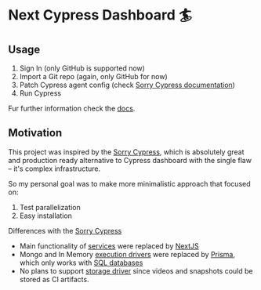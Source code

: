 # Next Cypress Dashboard 🏄

## Usage

1. Sign In (only GitHub is supported now)
2. Import a Git repo (again, only GitHub for now)
3. Patch Cypress agent config (check [Sorry Cypress documentation](https://sorry-cypress.dev/quickstart#reconfigure-cypress-agent))
4. Run Cypress

Fur further information check the [docs](/docs).

## Motivation

This project was inspired by the [Sorry Cypress](https://github.com/sorry-cypress/sorry-cypress),
which is absolutely great and production ready alternative to Cypress dashboard
with the single flaw – it's complex infrastructure.

So my personal goal was to make more minimalistic approach that focused on:

1. Test parallelization
2. Easy installation

Differences with the [Sorry Cypress](https://github.com/sorry-cypress/sorry-cypress)

- Main functionality of [services](https://sorry-cypress.dev/terminology)
  were replaced by [NextJS](https://nextjs.org)
- Mongo and In Memory [execution drivers](https://sorry-cypress.dev/director/execution)
  were replaced by [Prisma](https://www.prisma.io/), which only works with
  [SQL databases](https://www.prisma.io/docs/reference/database-reference/supported-databases)
- No plans to support [storage driver](https://sorry-cypress.dev/director/storage)
  since videos and snapshots could be stored as CI artifacts.
